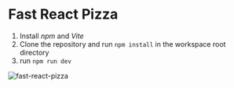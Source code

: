 # Fast React Pizza

1. Install _npm_ and _Vite_
2. Clone the repository and run `npm install` in the workspace root directory
3. run `npm run dev`


![fast-react-pizza](https://github.com/user-attachments/assets/a73cd9c7-f655-4204-8390-f36345bc863e)
